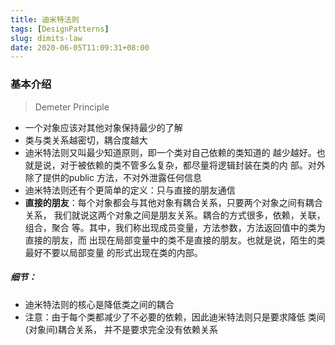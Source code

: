 ```yaml
---
title: 迪米特法则
tags: [DesignPatterns]
slug: dimits-law
date: 2020-06-05T11:09:31+08:00
---
```


 ### 基本介绍

> Demeter Principle
>
> <!--more-->

-  一个对象应该对其他对象保持最少的了解 
- 类与类关系越密切，耦合度越大
- 迪米特法则又叫最少知道原则，即一个类对自己依赖的类知道的 越少越好。也就是说，对于被依赖的类不管多么复杂，都尽量将逻辑封装在类的内 部。对外除了提供的public 方法，不对外泄露任何信息
- 迪米特法则还有个更简单的定义：只与直接的朋友通信 
- **直接的朋友**：每个对象都会与其他对象有耦合关系，只要两个对象之间有耦合关系， 我们就说这两个对象之间是朋友关系。耦合的方式很多，依赖，关联，组合，聚合 等。其中，我们称出现成员变量，方法参数，方法返回值中的类为直接的朋友，而 出现在局部变量中的类不是直接的朋友。也就是说，陌生的类最好不要以局部变量 的形式出现在类的内部。 

##### 细节：

- 迪米特法则的核心是降低类之间的耦合 
- 注意：由于每个类都减少了不必要的依赖，因此迪米特法则只是要求降低 类间(对象间)耦合关系， 并不是要求完全没有依赖关系 

